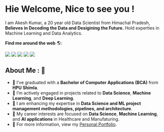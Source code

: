 # Hie Welcome, Nice to see you !

I am Akesh Kumar, a 20 year old Data Scientist from Himachal Pradesh, <strong>Believes in Decoding the Data and Desigining the Future.</strong> Hold experties in Machine Learning and Data Analytics.

**Find me around the web** 🌎: <br> <a href="https://github.com/akesh-0909/">

<div>
    <a href="https://www.linkedin.com/in/akeshkumar/">
        <img src="https://img.shields.io/badge/linkedin-%230077B5.svg?&style=for-the-badge&logo=linkedin&logoColor=white"></a>
    <a href="https://akesh-0909.github.io/">
        <img src="https://img.shields.io/badge/Portfolio-%2312100E.svg?&style=for-the-badge&logo=circle&logoColor=white"></a>
  <a href="https://www.kaggle.com/akeshkumarhp">
        <img src="https://img.shields.io/badge/kaggle-%2320BEFF.svg?&style=for-the-badge&logo=kaggle&logoColor=white"></a>
  <a href="mailto:akeshkumar65885@gmail.com">
        <img src="https://img.shields.io/badge/-Mail Me-7B83fB?&style=for-the-badge&logo=gmail&logoColor=white"></a>
 <a href="https://www.instagram.com/koundal_akesh/">
        <img src="https://img.shields.io/badge/instagram-%23E4405F.svg?&style=for-the-badge&logo=instagram&logoColor=white"></a>
</div>


## About Me : 📡

- 💼 I’ve graduated with a **Bachelor of Computer Applications (BCA)** from **HPU Shimla**.
- 🔭 I’m actively engaged in projects related to **Data Science**, **Machine Learning**, and **Deep Learning**.
- 🌱 I am enhancing my expertise in **Data Science and ML project management methodologies, pipelines, and architecture**.
- 🤔 My career interests are focused on **Data Science**, **Machine Learning**, and **AI applications** in Healthcare and Manufaturing.
- 👀 For more information, view my [Personal Portfolio](https://akesh-0909.github.io).

